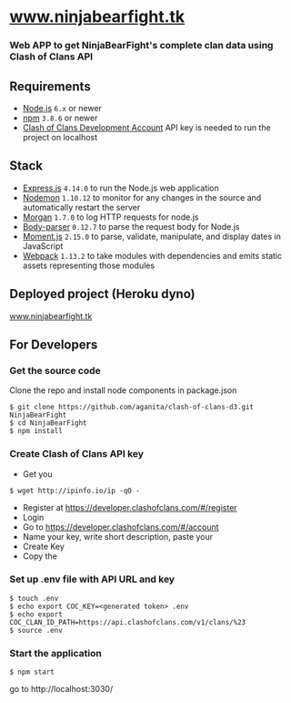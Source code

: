 # www.ninjabearfight.tk
### Web APP to get NinjaBearFight's complete clan data using Clash of Clans API

## Requirements
- [Node.js](https://nodejs.org) `6.x` or newer
- [npm](https://docs.npmjs.com/getting-started/installing-node) `3.8.6` or newer
- [Clash of Clans Development Account](https://developer.clashofclans.com) API key is needed to run the project on localhost

## Stack
- [Express.js](https://expressjs.com/) `4.14.0` to run the Node.js web application
- [Nodemon](http://nodemon.io/) `1.10.12` to monitor for any changes in the source and automatically restart the server
- [Morgan](https://expressjs.com/en/resources/middleware/morgan.html) `1.7.0` to log HTTP requests for node.js
- [Body-parser](https://expressjs.com/en/resources/middleware/body-parser.html) `0.12.7` to parse the request body for Node.js
- [Moment.js](http://momentjs.com/) `2.15.0` to parse, validate, manipulate, and display dates in JavaScript
- [Webpack](https://webpack.github.io/) `1.13.2` to take modules with dependencies and emits static assets representing those modules

## Deployed project (Heroku dyno)
www.ninjabearfight.tk

## For Developers
### Get the source code
Clone the repo and install node components in package.json
```shell
$ git clone https://github.com/aganita/clash-of-clans-d3.git NinjaBearFight
$ cd NinjaBearFight
$ npm install
```

### Create Clash of Clans API key
- Get you <public IP>
```shell
$ wget http://ipinfo.io/ip -qO -
```
- Register at https://developer.clashofclans.com/#/register
- Login 
- Go to https://developer.clashofclans.com/#/account 
- Name your key, write short description, paste your <public IP>
- Create Key
- Copy the <generated token> 

### Set up .env file with API URL and key
```shell
$ touch .env
$ echo export COC_KEY=<generated token> .env
$ echo export COC_CLAN_ID_PATH=https://api.clashofclans.com/v1/clans/%23
$ source .env
```
### Start the application
```shell
$ npm start
```
go to http://localhost:3030/


